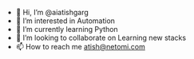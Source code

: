 - 👋 Hi, I’m @aiatishgarg
- 👀 I’m interested in Automation
- 🌱 I’m currently learning Python
- 💞️ I’m looking to collaborate on Learning new stacks
- 📫 How to reach me atish@netomi.com

<!---
aiatishgarg/aiatishgarg is a ✨ special ✨ repository because its `README.md` (this file) appears on your GitHub profile.
You can click the Preview link to take a look at your changes.
--->
